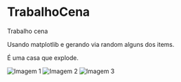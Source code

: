 # TrabalhoCena
Trabalho cena

Usando matplotlib e gerando via random alguns dos items.

É uma casa que explode.

 ![Imagem 1](https://github.com/user-attachments/assets/03417a46-3ac5-45c1-80ee-38840d263733)
 ![Imagem 2](https://github.com/user-attachments/assets/3253ab77-7b4b-463e-be8a-668d1361cac9)
 ![Imagem 3](https://github.com/user-attachments/assets/5ef77bb0-9940-4f66-b3d4-e40efd03b221)

